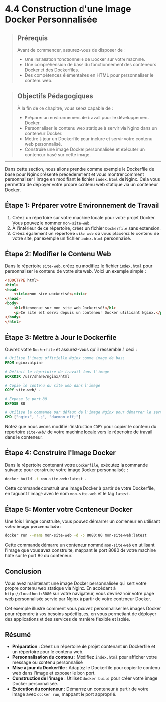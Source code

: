# 4.4 Construction d'une Image Docker Personnalisée

<blockquote>
  <h2>Prérequis</h2>
  <p>Avant de commencer, assurez-vous de disposer de :</p>
  <ul>
    <li>Une installation fonctionnelle de Docker sur votre machine.</li>
    <li>Une compréhension de base du fonctionnement des conteneurs Docker et des Dockerfiles.</li>
    <li>Des compétences élémentaires en HTML pour personnaliser le contenu web.</li>
  </ul>
</blockquote>

<blockquote>
  <h2>Objectifs Pédagogiques</h2>
  <p>À la fin de ce chapitre, vous serez capable de :</p>
  <ul>
    <li>Préparer un environnement de travail pour le développement Docker.</li>
    <li>Personnaliser le contenu web statique à servir via Nginx dans un conteneur Docker.</li>
    <li>Mettre à jour un Dockerfile pour inclure et servir votre contenu web personnalisé.</li>
    <li>Construire une image Docker personnalisée et exécuter un conteneur basé sur cette image.</li>
  </ul>
</blockquote>


--- 


Dans cette section, nous allons prendre comme exemple le Dockerfile de base pour Nginx présenté précédemment et vous montrer comment personnaliser l'image en modifiant le fichier `index.html` de Nginx. Cela vous permettra de déployer votre propre contenu web statique via un conteneur Docker.

## Étape 1: Préparer votre Environnement de Travail

1. Créez un répertoire sur votre machine locale pour votre projet Docker. Vous pouvez le nommer `mon-site-web`.
2. À l'intérieur de ce répertoire, créez un fichier `Dockerfile` sans extension.
3. Créez également un répertoire `site-web` où vous placerez le contenu de votre site, par exemple un fichier `index.html` personnalisé.

## Étape 2: Modifier le Contenu Web

Dans le répertoire `site-web`, créez ou modifiez le fichier `index.html` pour personnaliser le contenu de votre site web. Voici un exemple simple :

```html
<!DOCTYPE html>
<html>
<head>
    <title>Mon Site Dockerisé</title>
</head>
<body>
    <h1>Bienvenue sur mon site web Dockerisé!</h1>
    <p>Ce site est servi depuis un conteneur Docker utilisant Nginx.</p>
</body>
</html>
```

## Étape 3: Mettre à Jour le Dockerfile

Ouvrez votre `Dockerfile` et assurez-vous qu'il ressemble à ceci :

```Dockerfile
# Utilise l'image officielle Nginx comme image de base
FROM nginx:alpine

# Définit le répertoire de travail dans l'image
WORKDIR /usr/share/nginx/html

# Copie le contenu du site web dans l'image
COPY site-web/ .

# Expose le port 80
EXPOSE 80

# Utilise la commande par défaut de l'image Nginx pour démarrer le serveur
CMD ["nginx", "-g", "daemon off;"]
```

Notez que nous avons modifié l'instruction `COPY` pour copier le contenu du répertoire `site-web/` de votre machine locale vers le répertoire de travail dans le conteneur.

## Étape 4: Construire l'Image Docker

Dans le répertoire contenant votre `Dockerfile`, exécutez la commande suivante pour construire votre image Docker personnalisée :

```bash
docker build -t mon-site-web:latest .
```

Cette commande construit une image Docker à partir de votre Dockerfile, en taguant l'image avec le nom `mon-site-web` et le tag `latest`.

## Étape 5: Monter votre Conteneur Docker

Une fois l'image construite, vous pouvez démarrer un conteneur en utilisant votre image personnalisée :

```bash
docker run --name mon-site-web -d -p 8080:80 mon-site-web:latest
```

Cette commande démarre un conteneur nommé `mon-site-web` en utilisant l'image que vous avez construite, mappant le port 8080 de votre machine hôte sur le port 80 du conteneur.

## Conclusion

Vous avez maintenant une image Docker personnalisée qui sert votre propre contenu web statique via Nginx. En accédant à `http://localhost:8080` sur votre navigateur, vous devriez voir votre page web personnalisée servie par Nginx à partir de votre conteneur Docker. 

Cet exemple illustre comment vous pouvez personnaliser les images Docker pour répondre à vos besoins spécifiques, en vous permettant de déployer des applications et des services de manière flexible et isolée.


## Résumé

- **Préparation** : Créez un répertoire de projet contenant un Dockerfile et un répertoire pour le contenu web.
- **Personnalisation du contenu** : Modifiez `index.html` pour afficher votre message ou contenu personnalisé.
- **Mise à jour du Dockerfile** : Adaptez le Dockerfile pour copier le contenu web dans l'image et exposer le bon port.
- **Construction de l'image** : Utilisez `docker build` pour créer votre image Docker personnalisée.
- **Exécution du conteneur** : Démarrez un conteneur à partir de votre image avec `docker run`, mappant le port approprié.

